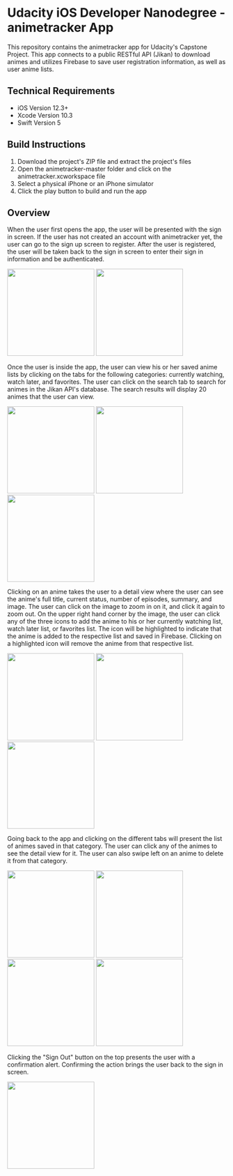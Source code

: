 # Udacity iOS Developer Nanodegree - animetracker App
This repository contains the animetracker app for Udacity's Capstone Project. This app connects to a public RESTful API (Jikan) to 
download animes and utilizes Firebase to save user registration information, as well as user anime lists.

## Technical Requirements
* iOS Version 12.3+
* Xcode Version 10.3
* Swift Version 5

## Build Instructions
1. Download the project's ZIP file and extract the project's files
2. Open the animetracker-master folder and click on the animetracker.xcworkspace file
3. Select a physical iPhone or an iPhone simulator
4. Click the play button to build and run the app

## Overview
When the user first opens the app, the user will be presented with the sign in screen. If the user has not created an account with 
animetracker yet, the user can go to the sign up screen to register. After the user is registered, the user will be taken back to the 
sign in screen to enter their sign in information and be authenticated.

<img src="signIn.png" width="200"> <img src="signUp.png" width="200">

Once the user is inside the app, the user can view his or her saved anime lists by clicking on the tabs for the following categories: 
currently watching, watch later, and favorites. The user can click on the search tab to search for animes in the Jikan API's database.
The search results will display 20 animes that the user can view.

<img src="firstScreen.png" width="200"> <img src="searchLoading.png" width="200"> <img src="search.png" width="200">

Clicking on an anime takes the user to a detail view where the user can see the anime's full title, current status, number of episodes, 
summary, and image. The user can click on the image to zoom in on it, and click it again to zoom out. On the upper right hand corner by
the image, the user can click any of the three icons to add the anime to his or her currently watching list, watch later list, or 
favorites list. The icon will be highlighted to indicate that the anime is added to the respective list and saved in Firebase. Clicking on
a highlighted icon will remove the anime from that respective list.

<img src="detailView.png" width="200"> <img src="imageZoom.png" width="200"> <img src="addToCategories.png" width="200">

Going back to the app and clicking on the different tabs will present the list of animes saved in that category. The user can click any of
the animes to see the detail view for it. The user can also swipe left on an anime to delete it from that category.

<img src="currentlyWatching.png" width="200"> <img src="watchLater.png" width="200"> <img src="favorites.png" width="200"> <img src="swipeToDelete.png" width="200">

Clicking the "Sign Out" button on the top presents the user with a confirmation alert. Confirming the action brings the user back to the 
sign in screen.

<img src="signOut.png" width="200">
